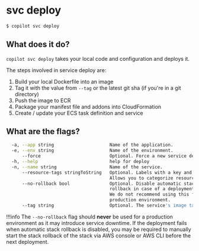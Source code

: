 # svc deploy
```bash
$ copilot svc deploy
```

## What does it do?

`copilot svc deploy` takes your local code and configuration and deploys it.

The steps involved in service deploy are:

1. Build your local Dockerfile into an image
2. Tag it with the value from `--tag` or the latest git sha (if you're in a git directory)
3. Push the image to ECR
4. Package your manifest file and addons into CloudFormation
4. Create / update your ECS task definition and service

## What are the flags?

```bash
  -a, --app string                     Name of the application.
  -e, --env string                     Name of the environment.
      --force                          Optional. Force a new service deployment using the existing image.
  -h, --help                           help for deploy
  -n, --name string                    Name of the service.
      --resource-tags stringToString   Optional. Labels with a key and value separated by commas.
                                       Allows you to categorize resources. (default [])
      --no-rollback bool               Optional. Disable automatic stack
                                       rollback in case of a deployment failure.
                                       We do not recommend using this flag for a
                                       production environment.
      --tag string                     Optional. The service's image tag.
```

!!!info
    The `--no-rollback` flag should **never** be used for a production environment as it may introduce service downtime. 
    If the deployment fails when automatic stack rollback is disabled, you may be required to manually start the stack 
    rollback of the stack via AWS console or AWS CLI before the next deployment. 
